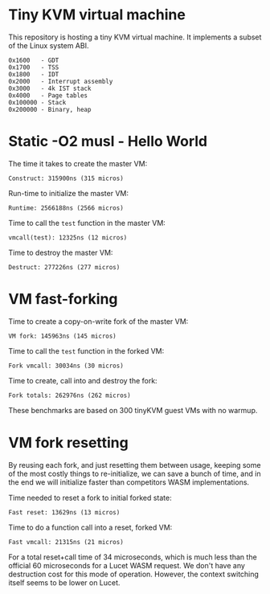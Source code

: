 Tiny KVM virtual machine
==============

This repository is hosting a tiny KVM virtual machine.
It implements a subset of the Linux system ABI.

```
0x1600   - GDT
0x1700   - TSS
0x1800   - IDT
0x2000   - Interrupt assembly
0x3000   - 4k IST stack
0x4000   - Page tables
0x100000 - Stack
0x200000 - Binary, heap
```

Static -O2 musl - Hello World
==============

The time it takes to create the master VM:
```
Construct: 315900ns (315 micros)
```

Run-time to initialize the master VM:
```
Runtime: 2566188ns (2566 micros)
```

Time to call the `test` function in the master VM:
```
vmcall(test): 12325ns (12 micros)
```

Time to destroy the master VM:
```
Destruct: 277226ns (277 micros)
```

VM fast-forking
==============

Time to create a copy-on-write fork of the master VM:
```
VM fork: 145963ns (145 micros)
```

Time to call the `test` function in the forked VM:
```
Fork vmcall: 30034ns (30 micros)
```

Time to create, call into and destroy the fork:
```
Fork totals: 262976ns (262 micros)
```

These benchmarks are based on 300 tinyKVM guest VMs with no warmup.


VM fork resetting
==============

By reusing each fork, and just resetting them between usage, keeping some of the most costly things to re-initialize, we can save a bunch of time, and in the end we will initialize faster than competitors WASM implementations.


Time needed to reset a fork to initial forked state:
```
Fast reset: 13629ns (13 micros)
```

Time to do a function call into a reset, forked VM:
```
Fast vmcall: 21315ns (21 micros)
```

For a total reset+call time of 34 microseconds, which is much less than the official 60 microseconds for a Lucet WASM request. We don't have any destruction cost for this mode of operation. However, the context switching itself seems to be lower on Lucet.
